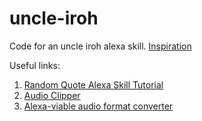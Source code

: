 # uncle-iroh

Code for an uncle iroh alexa skill.
[Inspiration](https://www.youtube.com/watch?v=1K9WjHAlrbs)

Useful links:

1. [Random Quote Alexa Skill Tutorial](http://alexaskillstutorials.com/2019/12/04/how-to-make-a-random-quotes-alexa-skill/)
2. [Audio Clipper](https://mp3cut.net/)
3. [Alexa-viable audio format converter](https://www.jovo.tech/audio-converter)
